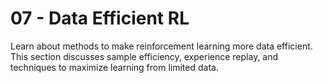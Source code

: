 # 07 - Data Efficient RL

Learn about methods to make reinforcement learning more data efficient. This section discusses sample efficiency, experience replay, and techniques to maximize learning from limited data. 